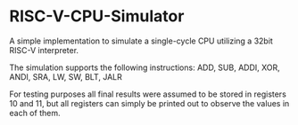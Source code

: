 # RISC-V-CPU-Simulator
A simple implementation to simulate a single-cycle CPU utilizing a 32bit RISC-V interpreter.

The simulation supports the following instructions: 
	  ADD,
		SUB,
		ADDI,
		XOR,
		ANDI,
		SRA,
		LW,
		SW,
		BLT,
		JALR


For testing purposes all final results were assumed to be stored in registers 10 and 11, but all registers can simply be printed out to observe the values in each of them.
